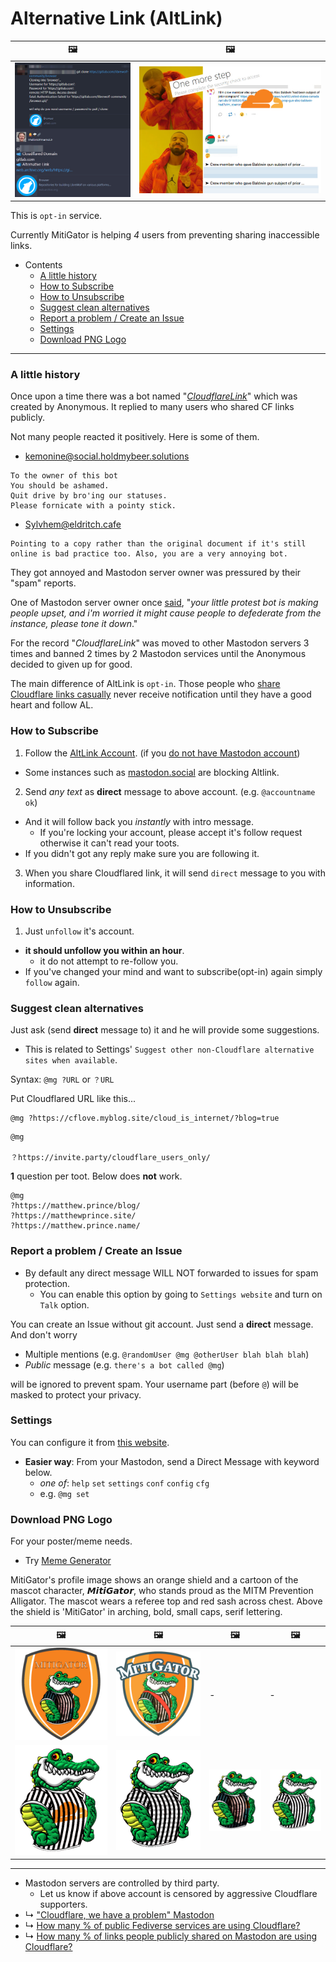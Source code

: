# Alternative Link (AltLink)


| 🖼 | 🖼 |
| -- | -- |
| ![](../../image/altlink_sample.jpg) | ![](../../image/altlink_suggest.jpg) |


This is `opt-in` service.

[//]: # (please do not edit 'Currently MitiGator is'.)

Currently MitiGator is helping _4_ users from preventing sharing inaccessible links.


- Contents
  - [A little history](altlink.md#a-little-history)
  - [How to Subscribe](altlink.md#how-to-subscribe)
  - [How to Unsubscribe](altlink.md#how-to-unsubscribe)
  - [Suggest clean alternatives](altlink.md#suggest-clean-alternatives)
  - [Report a problem / Create an Issue](altlink.md#report-a-problem-create-an-issue)
  - [Settings](altlink.md#settings)
  - [Download PNG Logo](altlink.md#download-png-logo)


----

### A little history

Once upon a time there was a bot named "_[CloudflareLink](https://social.privacytools.io/@cloudflarelink/with_replies)_" which was created by Anonymous.
It replied to many users who shared CF links publicly.

Not many people reacted it positively. Here is some of them.

- kemonine@social.holdmybeer.solutions
```
To the owner of this bot
You should be ashamed.
Quit drive by bro'ing our statuses.
Please fornicate with a pointy stick.
```

- Sylvhem@eldritch.cafe
```
Pointing to a copy rather than the original document if it's still online is bad practice too. Also, you are a very annoying bot.
```

They got annoyed and Mastodon server owner was pressured by their "spam" reports.

One of Mastodon server owner once [said](../../tool/mastodonwch#some-public-reaction), "_your little protest bot is making people upset, and i'm worried it might cause people to defederate from the instance, please tone it down_."

For the record "_CloudflareLink_" was moved to other Mastodon servers 3 times and banned 2 times by 2 Mastodon services until the Anonymous decided to given up for good.

The main difference of AltLink is `opt-in`.
Those people who [share Cloudflare links casually](../cloudflared/shared_mastodon.md) never receive notification until they have a good heart and follow AL.


### How to Subscribe

1. Follow the [AltLink Account](https://101010.pl/@mg). (if you [do not have Mastodon account](https://101010.pl/invite/txvFuk9h))
  - Some instances such as [mastodon.social](https://github.com/mastodon/mastodon/issues/16480) are blocking Altlink.

2. Send _any text_ as **direct** message to above account. (e.g. `@accountname ok`)
  - And it will follow back you _instantly_ with intro message.
    - If you're locking your account, please accept it's follow request otherwise it can't read your toots.
  - If you didn't got any reply make sure you are following it.

3. When you share Cloudflared link, it will send `direct` message to you with information.


### How to Unsubscribe

1. Just `unfollow` it's account.
  - **it should unfollow you within an hour**.
    - it do not attempt to re-follow you.
  - If you've changed your mind and want to subscribe(opt-in) again simply `follow` again.


### Suggest clean alternatives

Just ask (send **direct** message to) it and he will provide some suggestions.

- This is related to Settings' `Suggest other non-Cloudflare alternative sites when available`.

Syntax: `@mg ?URL` or `？URL`

Put Cloudflared URL like this...

```
@mg ?https://cflove.myblog.site/cloud_is_internet/?blog=true
```

```
@mg

？https://invite.party/cloudflare_users_only/
```


**1** question per toot. Below does **not** work.

```
@mg
?https://matthew.prince/blog/
?https://matthewprince.site/
?https://matthew.prince.name/
```


### Report a problem / Create an Issue

- By default any direct message WILL NOT forwarded to issues for spam protection.
  - You can enable this option by going to `Settings website` and turn on `Talk` option.

You can create an Issue without git account. Just send a **direct** message.
And don't worry

- Multiple mentions (e.g. `@randomUser @mg @otherUser blah blah blah`)
- _Public_ message (e.g. `there's a bot called @mg`)

will be ignored to prevent spam.
Your username part (before `@`) will be masked to protect your privacy.


### Settings

You can configure it from [this website](https://mitigator.crimeflare.eu.org).


- **Easier way**: From your Mastodon, send a Direct Message with keyword below.
  - _one of_: `help` `set` `settings` `conf` `config` `cfg`
  - e.g. `@mg set`


### Download PNG Logo

For your poster/meme needs.

- Try [Meme Generator](https://mitigator.crimeflare.eu.org/meme/)

MitiGator's profile image shows an orange shield and a cartoon of the mascot character, 𝙈𝙞𝙩𝙞𝙂𝙖𝙩𝙤𝙧, who stands proud as the MITM Prevention Alligator.
The mascot wears a referee top and red sash across chest. Above the shield is 'MitiGator' in arching, bold, small caps, serif lettering.


| 🖼 | 🖼 | 🖼 | 🖼 |
| -- | -- | -- | -- |
| ![](../../image/mitigator.png) | ![](../../image/mitigatorB.png) | - | - |
| ![](../../image/mitigatorC01.png) | ![](../../image/mitigatorC02.png) | ![](../../image/mitigatorC03.png) | ![](../../image/mitigatorC04.png) |



---

- Mastodon servers are controlled by third party.
  - Let us know if above account is censored by aggressive Cloudflare supporters.
- ↳ ["Cloudflare, we have a problem" Mastodon](../people/mastodon.md)
- ↳ [How many % of public Fediverse services are using Cloudflare?](../cloudflared/fediverse.md)
- ↳ [How many % of links people publicly shared on Mastodon are using Cloudflare?](../cloudflared/shared_mastodon.md)

